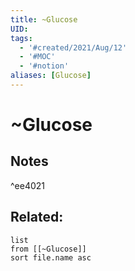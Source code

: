 ```yaml
---
title: ~Glucose
UID: 
tags:
  - '#created/2021/Aug/12'
  - '#MOC'
  - '#notion'
aliases: [Glucose]
---
```

# ~Glucose

## Notes

^ee4021

## Related:
```dataview
list
from [[~Glucose]]
sort file.name asc
```

